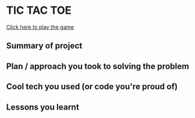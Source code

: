 # TIC TAC TOE
<a href="https://kduong888.github.io/tic-tac-toe/">Click here to play the game</a>
## Summary of project
## Plan / approach you took to solving the problem
## Cool tech you used (or code you're proud of)
## Lessons you learnt
